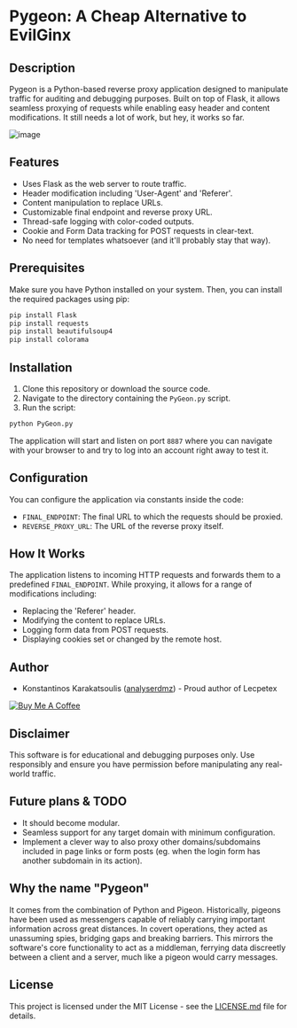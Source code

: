 # Pygeon: A Cheap Alternative to EvilGinx

## Description

Pygeon is a Python-based reverse proxy application designed to manipulate traffic for auditing and debugging purposes. Built on top of Flask, it allows seamless proxying of requests while enabling easy header and content modifications. It still needs a lot of work, but hey, it works so far.

![image](https://github.com/analyserdmz/Pygeon/assets/61113942/94ed0cea-b0fe-4002-bf4c-05c768cc6c1d)


## Features

- Uses Flask as the web server to route traffic.
- Header modification including 'User-Agent' and 'Referer'.
- Content manipulation to replace URLs.
- Customizable final endpoint and reverse proxy URL.
- Thread-safe logging with color-coded outputs.
- Cookie and Form Data tracking for POST requests in clear-text.
- No need for templates whatsoever (and it'll probably stay that way).

## Prerequisites

Make sure you have Python installed on your system. Then, you can install the required packages using pip:

```bash
pip install Flask
pip install requests
pip install beautifulsoup4
pip install colorama
```

## Installation

1. Clone this repository or download the source code.
2. Navigate to the directory containing the `PyGeon.py` script.
3. Run the script:

```bash
python PyGeon.py
```

The application will start and listen on port `8887` where you can navigate with your browser to and try to log into an account right away to test it.

## Configuration

You can configure the application via constants inside the code:

- `FINAL_ENDPOINT`: The final URL to which the requests should be proxied.
- `REVERSE_PROXY_URL`: The URL of the reverse proxy itself.

## How It Works

The application listens to incoming HTTP requests and forwards them to a predefined `FINAL_ENDPOINT`. While proxying, it allows for a range of modifications including:

- Replacing the 'Referer' header.
- Modifying the content to replace URLs.
- Logging form data from POST requests.
- Displaying cookies set or changed by the remote host.

## Author

- Konstantinos Karakatsoulis ([analyserdmz](https://github.com/analyserdmz)) - Proud author of Lecpetex

[![Buy Me A Coffee](https://img.shields.io/badge/Buy%20Me%20A%20Coffee-Donate-orange.svg)](https://www.buymeacoffee.com/analyserdmz)

## Disclaimer

This software is for educational and debugging purposes only. Use responsibly and ensure you have permission before manipulating any real-world traffic.

## Future plans & TODO

- It should become modular.
- Seamless support for any target domain with minimum configuration.
- Implement a clever way to also proxy other domains/subdomains included in page links or form posts (eg. when the login form has another subdomain in its action).

## Why the name "Pygeon"

It comes from the combination of Python and Pigeon. Historically, pigeons have been used as messengers capable of reliably carrying important information across great distances. In covert operations, they acted as unassuming spies, bridging gaps and breaking barriers. This mirrors the software's core functionality to act as a middleman, ferrying data discreetly between a client and a server, much like a pigeon would carry messages.

## License

This project is licensed under the MIT License - see the [LICENSE.md](LICENSE.md) file for details.
